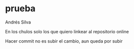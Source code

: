 # prueba

Andrés Silva

En los chulos solo los que quiero linkear al repositorio online

Hacer commit no es subir el cambio, aun queda por subir